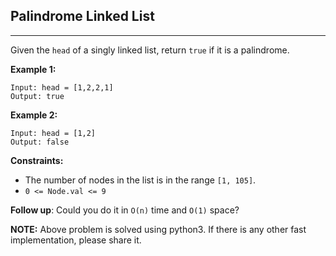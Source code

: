 ## Palindrome Linked List
---

Given the `head` of a singly linked list, return `true` if it is a palindrome.


**Example 1:**
```
Input: head = [1,2,2,1]
Output: true
```

**Example 2:**
```
Input: head = [1,2]
Output: false
```

**Constraints:**
- The number of nodes in the list is in the range `[1, 105]`.
- `0 <= Node.val <= 9`

**Follow up**: Could you do it in `O(n)` time and `O(1)` space?

**NOTE:**
Above problem is solved using python3. If there is any other fast implementation, please share it.
